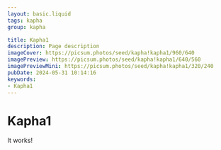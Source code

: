 ```yaml
---
layout: basic.liquid
tags: kapha
group: kapha

title: Kapha1
description: Page description
imageCover: https://picsum.photos/seed/kapha!kapha1/960/640
imagePreview: https://picsum.photos/seed/kapha!kapha1/640/560
imagePreviewMini: https://picsum.photos/seed/kapha!kapha1/320/240
pubDate: 2024-05-31 10:14:16
keywords:
- Kapha1
---
```


# Kapha1

It works!
